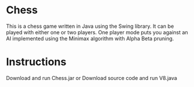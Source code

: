 # Chess
This is a chess game written in Java using the Swing library. It can be played with either one or two players. One player mode puts you against an AI implemented using the Minimax algorithm with Alpha Beta pruning.

# Instructions
Download and run Chess.jar
or
Download source code and run V8.java
